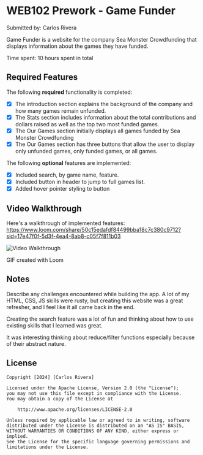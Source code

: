 # WEB102 Prework - Game Funder

Submitted by: Carlos Rivera

Game Funder is a website for the company Sea Monster Crowdfunding that displays information about the games they have funded.

Time spent: 10 hours spent in total

## Required Features

The following **required** functionality is completed:

* [X] The introduction section explains the background of the company and how many games remain unfunded.
* [X] The Stats section includes information about the total contributions and dollars raised as well as the top two most funded games.
* [X] The Our Games section initially displays all games funded by Sea Monster Crowdfunding
* [X] The Our Games section has three buttons that allow the user to display only unfunded games, only funded games, or all games.

The following **optional** features are implemented:

* [X] Included search, by game name, feature.
* [X] Included button in header to jump to full games list.
* [X] Added hover pointer styling to button 

## Video Walkthrough

Here's a walkthrough of implemented features:
https://www.loom.com/share/50c15edafdf84499bba18c7c380c9712?sid=17e47f0f-5d3f-4ea4-8ab8-c05f7f811b03

<img src="https://cdn.loom.com/sessions/thumbnails/50c15edafdf84499bba18c7c380c9712-b16a619b2dcf5348-full-play.gif" title='Video Walkthrough' width='' alt='Video Walkthrough' />

<!-- Replace this with whatever GIF tool you used! -->
GIF created with Loom
<!-- Recommended tools:
[Kap](https://getkap.co/) for macOS
[ScreenToGif](https://www.screentogif.com/) for Windows
[peek](https://github.com/phw/peek) for Linux. -->

## Notes

Describe any challenges encountered while building the app. A lot of my HTML, CSS, JS skills were rusty, but creating this website was a great refresher, and I feel like it all came back in the end.

Creating the search feature was a lot of fun and thinking about how to use existing skills that I learned was great.

It was interesting thinking about reduce/filter functions especially because of their abstract nature.

## License

    Copyright [2024] [Carlos Rivera]

    Licensed under the Apache License, Version 2.0 (the "License");
    you may not use this file except in compliance with the License.
    You may obtain a copy of the License at

        http://www.apache.org/licenses/LICENSE-2.0

    Unless required by applicable law or agreed to in writing, software
    distributed under the License is distributed on an "AS IS" BASIS,
    WITHOUT WARRANTIES OR CONDITIONS OF ANY KIND, either express or implied.
    See the License for the specific language governing permissions and
    limitations under the License.
